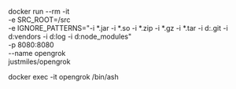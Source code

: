 docker run --rm -it \
  -e SRC_ROOT=/src \
  -e IGNORE_PATTERNS="-i *.jar -i *.so -i *.zip -i *.gz -i *.tar -i d:.git -i d:vendors -i d:log -i d:node_modules" \
  -p 8080:8080 \
  --name opengrok \
  justmiles/opengrok

docker exec -it opengrok /bin/ash